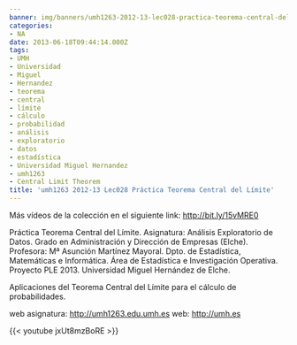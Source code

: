 ```yaml
---
banner: img/banners/umh1263-2012-13-lec028-practica-teorema-central-del-limite.jpg
categories:
- NA
date: 2013-06-18T09:44:14.000Z
tags:
- UMH
- Universidad
- Miguel
- Hernandez
- teorema
- central
- límite
- cálculo
- probabilidad
- análisis
- exploratorio
- datos
- estadística
- Universidad Miguel Hernandez
- umh1263
- Central Limit Theorem
title: 'umh1263 2012-13 Lec028 Práctica Teorema Central del Límite'
---
```


Más vídeos de la colección en el siguiente link: http://bit.ly/15vMRE0

Práctica Teorema Central del Límite.
Asignatura: Análisis Exploratorio de Datos.
Grado en Administración y Dirección de Empresas (Elche).
Profesora: Mª Asunción Martínez Mayoral.
Dpto. de Estadística, Matemáticas e Informática.
Área de Estadística e Investigación Operativa.
Proyecto PLE 2013. Universidad Miguel Hernández de Elche.

Aplicaciones del Teorema Central del Límite para el cálculo de probabilidades.

web asignatura: http://umh1263.edu.umh.es
web: http://umh.es

{{< youtube jxUt8mzBoRE >}}
